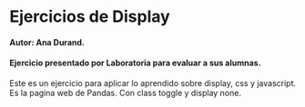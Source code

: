 # Ejercicios de Display
#### Autor: Ana Durand.
#### Ejercicio presentado por Laboratoria para evaluar a sus alumnas.


Este es un ejercicio para aplicar lo aprendido sobre display, css y javascript.<br>
Es la pagina web de Pandas. Con class toggle y display none.
